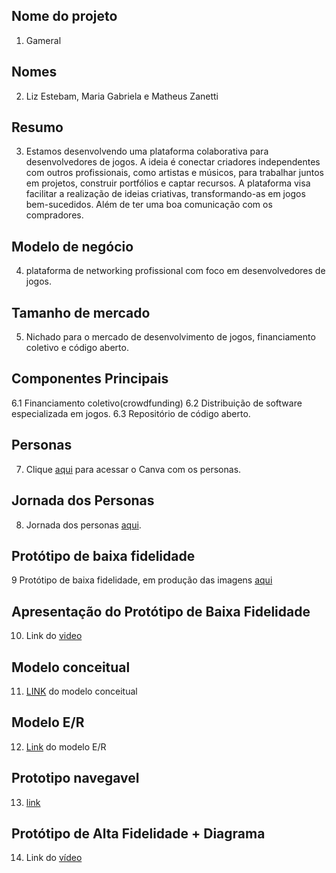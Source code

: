 ## Nome do projeto
1. Gameral
## Nomes 
2. Liz Estebam, Maria Gabriela e Matheus Zanetti
## Resumo
3. Estamos desenvolvendo uma plataforma colaborativa para desenvolvedores de jogos. A ideia é conectar criadores independentes com outros profissionais, como artistas e músicos, para trabalhar juntos em projetos, construir portfólios e captar recursos. A plataforma visa facilitar a realização de ideias criativas, transformando-as em jogos bem-sucedidos. Além de ter uma boa comunicação com os compradores.
## Modelo de negócio
4. plataforma de networking profissional com foco em desenvolvedores de jogos.
## Tamanho de mercado 
5. Nichado para o mercado de desenvolvimento de jogos, financiamento coletivo e código aberto.
## Componentes Principais 
6.1 Financiamento coletivo(crowdfunding)
6.2 Distribuição de software especializada em jogos.
6.3 Repositório de código aberto.
## Personas
7. Clique [aqui](https://www.canva.com/design/DAGPXX-iZ6Y/kASHAMXYNHiOxbvBtd43nw/edit?utm_content=DAGPXX-iZ6Y&utm_campaign=designshare&utm_medium=link2&utm_source=sharebutton) para acessar o Canva com os personas.
## Jornada dos Personas
8. Jornada dos personas [aqui](https://github.com/mayb-ai/Projeto-ES-II/tree/main/DOCS).
## Protótipo de baixa fidelidade
9 Protótipo de baixa fidelidade, em produção das imagens [aqui](https://github.com/mayb-ai/Projeto-ES-II/blob/main/Prototipo%20BN/baixo%20n%C3%ADvel.pdf)
## Apresentação do Protótipo de Baixa Fidelidade
10. Link do [video](https://www.youtube.com/watch?v=hVhy_2P6nhE)
##  Modelo conceitual
11. [LINK](https://github.com/mayb-ai/Projeto-ES-II/blob/main/Modelo/Diagrama%20Conceitual.pdf) do modelo conceitual
## Modelo E/R
12. [Link](https://github.com/mayb-ai/Projeto-ES-II/blob/main/ModeloER/EntidadeRelacionamentoGameral.png) do modelo E/R
## Prototipo navegavel
13. [link](https://www.figma.com/design/lCI6aVlzHO8xKuCCQnFT2d/gameral?node-id=9-2&t=7HsXIVy5oQh7dRff-1)
## Protótipo de Alta Fidelidade + Diagrama
14. Link do [vídeo](https://youtu.be/5F0NCxbXC64)
